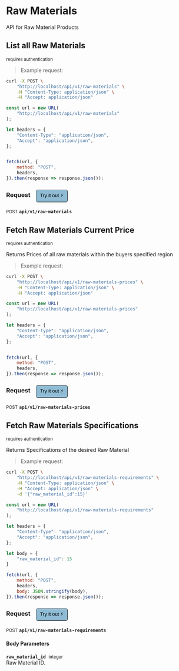 # Raw Materials

API for Raw Material Products

## List all Raw Materials

<small class="badge badge-darkred">requires authentication</small>



> Example request:

```bash
curl -X POST \
    "http://localhost/api/v1/raw-materials" \
    -H "Content-Type: application/json" \
    -H "Accept: application/json"
```

```javascript
const url = new URL(
    "http://localhost/api/v1/raw-materials"
);

let headers = {
    "Content-Type": "application/json",
    "Accept": "application/json",
};


fetch(url, {
    method: "POST",
    headers,
}).then(response => response.json());
```


<div id="execution-results-POSTapi-v1-raw-materials" hidden>
    <blockquote>Received response<span id="execution-response-status-POSTapi-v1-raw-materials"></span>:</blockquote>
    <pre class="json"><code id="execution-response-content-POSTapi-v1-raw-materials"></code></pre>
</div>
<div id="execution-error-POSTapi-v1-raw-materials" hidden>
    <blockquote>Request failed with error:</blockquote>
    <pre><code id="execution-error-message-POSTapi-v1-raw-materials"></code></pre>
</div>
<form id="form-POSTapi-v1-raw-materials" data-method="POST" data-path="api/v1/raw-materials" data-authed="1" data-hasfiles="0" data-headers='{"Content-Type":"application\/json","Accept":"application\/json"}' onsubmit="event.preventDefault(); executeTryOut('POSTapi-v1-raw-materials', this);">
<h3>
    Request&nbsp;&nbsp;&nbsp;
        <button type="button" style="background-color: #8fbcd4; padding: 5px 10px; border-radius: 5px; border-width: thin;" id="btn-tryout-POSTapi-v1-raw-materials" onclick="tryItOut('POSTapi-v1-raw-materials');">Try it out ⚡</button>
    <button type="button" style="background-color: #c97a7e; padding: 5px 10px; border-radius: 5px; border-width: thin;" id="btn-canceltryout-POSTapi-v1-raw-materials" onclick="cancelTryOut('POSTapi-v1-raw-materials');" hidden>Cancel</button>&nbsp;&nbsp;
    <button type="submit" style="background-color: #6ac174; padding: 5px 10px; border-radius: 5px; border-width: thin;" id="btn-executetryout-POSTapi-v1-raw-materials" hidden>Send Request 💥</button>
    </h3>
<p>
<small class="badge badge-black">POST</small>
 <b><code>api/v1/raw-materials</code></b>
</p>
<p>
<label id="auth-POSTapi-v1-raw-materials" hidden>Authorization header: <b><code>Bearer </code></b><input type="text" name="Authorization" data-prefix="Bearer " data-endpoint="POSTapi-v1-raw-materials" data-component="header"></label>
</p>
</form>


## Fetch Raw Materials Current Price

<small class="badge badge-darkred">requires authentication</small>

Returns Prices of all raw materials within the buyers specified region

> Example request:

```bash
curl -X POST \
    "http://localhost/api/v1/raw-materials-prices" \
    -H "Content-Type: application/json" \
    -H "Accept: application/json"
```

```javascript
const url = new URL(
    "http://localhost/api/v1/raw-materials-prices"
);

let headers = {
    "Content-Type": "application/json",
    "Accept": "application/json",
};


fetch(url, {
    method: "POST",
    headers,
}).then(response => response.json());
```


<div id="execution-results-POSTapi-v1-raw-materials-prices" hidden>
    <blockquote>Received response<span id="execution-response-status-POSTapi-v1-raw-materials-prices"></span>:</blockquote>
    <pre class="json"><code id="execution-response-content-POSTapi-v1-raw-materials-prices"></code></pre>
</div>
<div id="execution-error-POSTapi-v1-raw-materials-prices" hidden>
    <blockquote>Request failed with error:</blockquote>
    <pre><code id="execution-error-message-POSTapi-v1-raw-materials-prices"></code></pre>
</div>
<form id="form-POSTapi-v1-raw-materials-prices" data-method="POST" data-path="api/v1/raw-materials-prices" data-authed="1" data-hasfiles="0" data-headers='{"Content-Type":"application\/json","Accept":"application\/json"}' onsubmit="event.preventDefault(); executeTryOut('POSTapi-v1-raw-materials-prices', this);">
<h3>
    Request&nbsp;&nbsp;&nbsp;
        <button type="button" style="background-color: #8fbcd4; padding: 5px 10px; border-radius: 5px; border-width: thin;" id="btn-tryout-POSTapi-v1-raw-materials-prices" onclick="tryItOut('POSTapi-v1-raw-materials-prices');">Try it out ⚡</button>
    <button type="button" style="background-color: #c97a7e; padding: 5px 10px; border-radius: 5px; border-width: thin;" id="btn-canceltryout-POSTapi-v1-raw-materials-prices" onclick="cancelTryOut('POSTapi-v1-raw-materials-prices');" hidden>Cancel</button>&nbsp;&nbsp;
    <button type="submit" style="background-color: #6ac174; padding: 5px 10px; border-radius: 5px; border-width: thin;" id="btn-executetryout-POSTapi-v1-raw-materials-prices" hidden>Send Request 💥</button>
    </h3>
<p>
<small class="badge badge-black">POST</small>
 <b><code>api/v1/raw-materials-prices</code></b>
</p>
<p>
<label id="auth-POSTapi-v1-raw-materials-prices" hidden>Authorization header: <b><code>Bearer </code></b><input type="text" name="Authorization" data-prefix="Bearer " data-endpoint="POSTapi-v1-raw-materials-prices" data-component="header"></label>
</p>
</form>


## Fetch Raw Materials Specifications

<small class="badge badge-darkred">requires authentication</small>

Returns Specifications of the desired Raw Material

> Example request:

```bash
curl -X POST \
    "http://localhost/api/v1/raw-materials-requirements" \
    -H "Content-Type: application/json" \
    -H "Accept: application/json" \
    -d '{"raw_material_id":15}'

```

```javascript
const url = new URL(
    "http://localhost/api/v1/raw-materials-requirements"
);

let headers = {
    "Content-Type": "application/json",
    "Accept": "application/json",
};

let body = {
    "raw_material_id": 15
}

fetch(url, {
    method: "POST",
    headers,
    body: JSON.stringify(body),
}).then(response => response.json());
```


<div id="execution-results-POSTapi-v1-raw-materials-requirements" hidden>
    <blockquote>Received response<span id="execution-response-status-POSTapi-v1-raw-materials-requirements"></span>:</blockquote>
    <pre class="json"><code id="execution-response-content-POSTapi-v1-raw-materials-requirements"></code></pre>
</div>
<div id="execution-error-POSTapi-v1-raw-materials-requirements" hidden>
    <blockquote>Request failed with error:</blockquote>
    <pre><code id="execution-error-message-POSTapi-v1-raw-materials-requirements"></code></pre>
</div>
<form id="form-POSTapi-v1-raw-materials-requirements" data-method="POST" data-path="api/v1/raw-materials-requirements" data-authed="1" data-hasfiles="0" data-headers='{"Content-Type":"application\/json","Accept":"application\/json"}' onsubmit="event.preventDefault(); executeTryOut('POSTapi-v1-raw-materials-requirements', this);">
<h3>
    Request&nbsp;&nbsp;&nbsp;
        <button type="button" style="background-color: #8fbcd4; padding: 5px 10px; border-radius: 5px; border-width: thin;" id="btn-tryout-POSTapi-v1-raw-materials-requirements" onclick="tryItOut('POSTapi-v1-raw-materials-requirements');">Try it out ⚡</button>
    <button type="button" style="background-color: #c97a7e; padding: 5px 10px; border-radius: 5px; border-width: thin;" id="btn-canceltryout-POSTapi-v1-raw-materials-requirements" onclick="cancelTryOut('POSTapi-v1-raw-materials-requirements');" hidden>Cancel</button>&nbsp;&nbsp;
    <button type="submit" style="background-color: #6ac174; padding: 5px 10px; border-radius: 5px; border-width: thin;" id="btn-executetryout-POSTapi-v1-raw-materials-requirements" hidden>Send Request 💥</button>
    </h3>
<p>
<small class="badge badge-black">POST</small>
 <b><code>api/v1/raw-materials-requirements</code></b>
</p>
<p>
<label id="auth-POSTapi-v1-raw-materials-requirements" hidden>Authorization header: <b><code>Bearer </code></b><input type="text" name="Authorization" data-prefix="Bearer " data-endpoint="POSTapi-v1-raw-materials-requirements" data-component="header"></label>
</p>
<h4 class="fancy-heading-panel"><b>Body Parameters</b></h4>
<p>
<b><code>raw_material_id</code></b>&nbsp;&nbsp;<small>integer</small>  &nbsp;
<input type="number" name="raw_material_id" data-endpoint="POSTapi-v1-raw-materials-requirements" data-component="body" required  hidden>
<br>
Raw Material ID.
</p>

</form>



